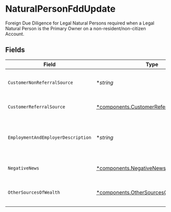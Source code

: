 # NaturalPersonFddUpdate

Foreign Due Diligence for Legal Natural Persons required when a Legal Natural Person is the Primary Owner on a non-resident/non-citizen Account.


## Fields

| Field                                                                                               | Type                                                                                                | Required                                                                                            | Description                                                                                         | Example                                                                                             |
| --------------------------------------------------------------------------------------------------- | --------------------------------------------------------------------------------------------------- | --------------------------------------------------------------------------------------------------- | --------------------------------------------------------------------------------------------------- | --------------------------------------------------------------------------------------------------- |
| `CustomerNonReferralSource`                                                                         | **string*                                                                                           | :heavy_minus_sign:                                                                                  | Customer Non-referral Source                                                                        | Introduced through mobile app.                                                                      |
| `CustomerReferralSource`                                                                            | [*components.CustomerReferralSourceUpdate](../../models/components/customerreferralsourceupdate.md) | :heavy_minus_sign:                                                                                  | Customer Referral Source                                                                            |                                                                                                     |
| `EmploymentAndEmployerDescription`                                                                  | **string*                                                                                           | :heavy_minus_sign:                                                                                  | The description of the applicant's source of wealth                                                 | I am a line cook at a fine dining restaurant with 55 employees.                                     |
| `NegativeNews`                                                                                      | [*components.NegativeNewsUpdate](../../models/components/negativenewsupdate.md)                     | :heavy_minus_sign:                                                                                  | Negative News detail.                                                                               |                                                                                                     |
| `OtherSourcesOfWealth`                                                                              | [*components.OtherSourcesOfWealthUpdate](../../models/components/othersourcesofwealthupdate.md)     | :heavy_minus_sign:                                                                                  | Applicant's other source of wealth                                                                  |                                                                                                     |